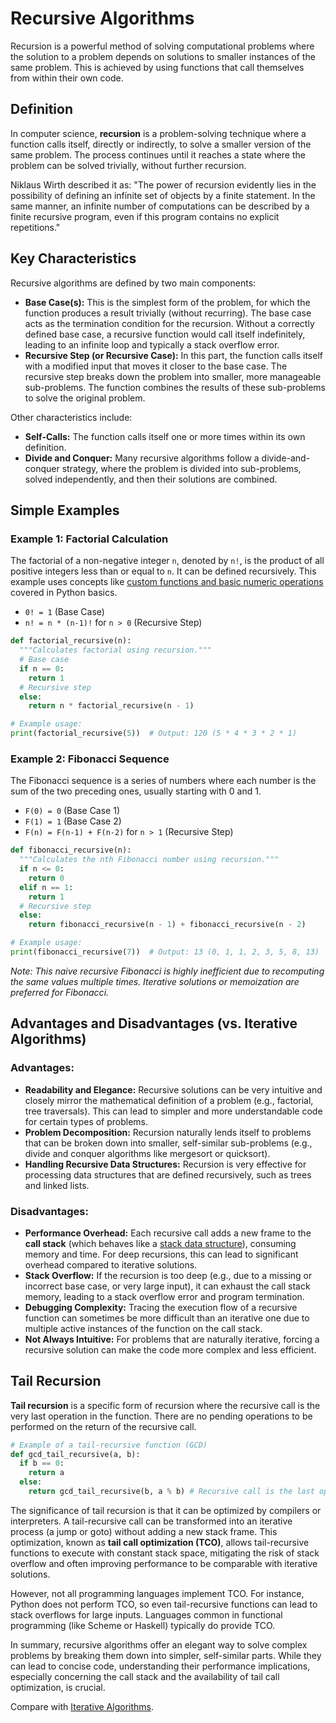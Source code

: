 # Recursive Algorithms

Recursion is a powerful method of solving computational problems where the solution to a problem depends on solutions to smaller instances of the same problem. This is achieved by using functions that call themselves from within their own code.

## Definition

In computer science, **recursion** is a problem-solving technique where a function calls itself, directly or indirectly, to solve a smaller version of the same problem. The process continues until it reaches a state where the problem can be solved trivially, without further recursion.

Niklaus Wirth described it as: "The power of recursion evidently lies in the possibility of defining an infinite set of objects by a finite statement. In the same manner, an infinite number of computations can be described by a finite recursive program, even if this program contains no explicit repetitions."

## Key Characteristics

Recursive algorithms are defined by two main components:

*   **Base Case(s):** This is the simplest form of the problem, for which the function produces a result trivially (without recurring). The base case acts as the termination condition for the recursion. Without a correctly defined base case, a recursive function would call itself indefinitely, leading to an infinite loop and typically a stack overflow error.
*   **Recursive Step (or Recursive Case):** In this part, the function calls itself with a modified input that moves it closer to the base case. The recursive step breaks down the problem into smaller, more manageable sub-problems. The function combines the results of these sub-problems to solve the original problem.

Other characteristics include:
*   **Self-Calls:** The function calls itself one or more times within its own definition.
*   **Divide and Conquer:** Many recursive algorithms follow a divide-and-conquer strategy, where the problem is divided into sub-problems, solved independently, and then their solutions are combined.

## Simple Examples

### Example 1: Factorial Calculation

The factorial of a non-negative integer `n`, denoted by `n!`, is the product of all positive integers less than or equal to `n`. It can be defined recursively. This example uses concepts like [custom functions and basic numeric operations](../../python-basics/dictionary.md#custom-functions-defining-functions) covered in Python basics.
*   `0! = 1` (Base Case)
*   `n! = n * (n-1)!` for `n > 0` (Recursive Step)

```python
def factorial_recursive(n):
  """Calculates factorial using recursion."""
  # Base case
  if n == 0:
    return 1
  # Recursive step
  else:
    return n * factorial_recursive(n - 1)

# Example usage:
print(factorial_recursive(5))  # Output: 120 (5 * 4 * 3 * 2 * 1)
```

### Example 2: Fibonacci Sequence

The Fibonacci sequence is a series of numbers where each number is the sum of the two preceding ones, usually starting with 0 and 1.
*   `F(0) = 0` (Base Case 1)
*   `F(1) = 1` (Base Case 2)
*   `F(n) = F(n-1) + F(n-2)` for `n > 1` (Recursive Step)

```python
def fibonacci_recursive(n):
  """Calculates the nth Fibonacci number using recursion."""
  if n <= 0:
    return 0
  elif n == 1:
    return 1
  # Recursive step
  else:
    return fibonacci_recursive(n - 1) + fibonacci_recursive(n - 2)

# Example usage:
print(fibonacci_recursive(7))  # Output: 13 (0, 1, 1, 2, 3, 5, 8, 13)
```
*Note: This naive recursive Fibonacci is highly inefficient due to recomputing the same values multiple times. Iterative solutions or memoization are preferred for Fibonacci.*

## Advantages and Disadvantages (vs. Iterative Algorithms)

### Advantages:

*   **Readability and Elegance:** Recursive solutions can be very intuitive and closely mirror the mathematical definition of a problem (e.g., factorial, tree traversals). This can lead to simpler and more understandable code for certain types of problems.
*   **Problem Decomposition:** Recursion naturally lends itself to problems that can be broken down into smaller, self-similar sub-problems (e.g., divide and conquer algorithms like mergesort or quicksort).
*   **Handling Recursive Data Structures:** Recursion is very effective for processing data structures that are defined recursively, such as trees and linked lists.

### Disadvantages:

*   **Performance Overhead:** Each recursive call adds a new frame to the **call stack** (which behaves like a [stack data structure](../../python-basics/stacks.md)), consuming memory and time. For deep recursions, this can lead to significant overhead compared to iterative solutions.
*   **Stack Overflow:** If the recursion is too deep (e.g., due to a missing or incorrect base case, or very large input), it can exhaust the call stack memory, leading to a stack overflow error and program termination.
*   **Debugging Complexity:** Tracing the execution flow of a recursive function can sometimes be more difficult than an iterative one due to multiple active instances of the function on the call stack.
*   **Not Always Intuitive:** For problems that are naturally iterative, forcing a recursive solution can make the code more complex and less efficient.

## Tail Recursion

**Tail recursion** is a specific form of recursion where the recursive call is the very last operation in the function. There are no pending operations to be performed on the return of the recursive call.

```python
# Example of a tail-recursive function (GCD)
def gcd_tail_recursive(a, b):
  if b == 0:
    return a
  else:
    return gcd_tail_recursive(b, a % b) # Recursive call is the last operation
```

The significance of tail recursion is that it can be optimized by compilers or interpreters. A tail-recursive call can be transformed into an iterative process (a jump or goto) without adding a new stack frame. This optimization, known as **tail call optimization (TCO)**, allows tail-recursive functions to execute with constant stack space, mitigating the risk of stack overflow and often improving performance to be comparable with iterative solutions.

However, not all programming languages implement TCO. For instance, Python does not perform TCO, so even tail-recursive functions can lead to stack overflows for large inputs. Languages common in functional programming (like Scheme or Haskell) typically do provide TCO.

In summary, recursive algorithms offer an elegant way to solve complex problems by breaking them down into simpler, self-similar parts. While they can lead to concise code, understanding their performance implications, especially concerning the call stack and the availability of tail call optimization, is crucial.

Compare with [Iterative Algorithms](./iteration.md).
